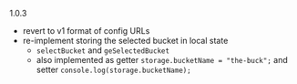 1.0.3

- revert to v1 format of config URLs
- re-implement storing the selected bucket in local state
  - `selectBucket` and `geSelectedBucket`
  - also implemented as getter
    `storage.bucketName = "the-buck";` and setter `console.log(storage.bucketName);`
